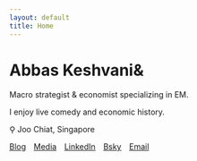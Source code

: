 ```yaml
---
layout: default
title: Home
---
```

# Abbas Keshvani&

Macro strategist & economist specializing in EM.

I enjoy live comedy and economic history.

⚲ Joo Chiat, Singapore

[Blog](https://coolstatsblog.com) [Media](https://baskesh.com/media/) [LinkedIn](https://www.linkedin.com/in/baskesh) [Bsky](https://bsky.app/profile/baskesh.bsky.social) [Email](mailto:abbas.keshvani@gmail.com)